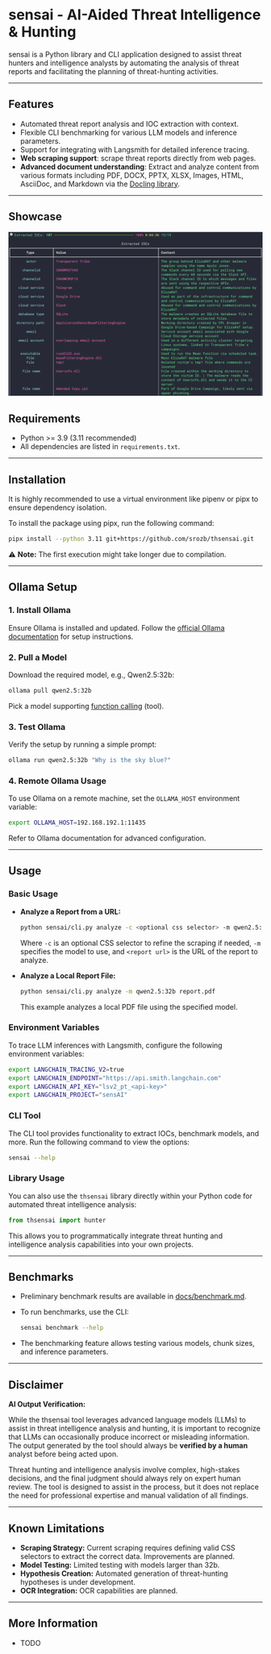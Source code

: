 # **sensai** - AI-Aided Threat Intelligence & Hunting

sensai is a Python library and CLI application designed to assist threat hunters and intelligence analysts by automating the analysis of threat reports and facilitating the planning of threat-hunting activities.  

---

## **Features**

* Automated threat report analysis and IOC extraction with context.
* Flexible CLI benchmarking for various LLM models and inference parameters.
* Support for integrating with Langsmith for detailed inference tracing.
* **Web scraping support**: scrape threat reports directly from web pages.
* **Advanced document understanding**: Extract and analyze content from various formats including PDF, DOCX, PPTX, XLSX, Images, HTML, AsciiDoc, and Markdown via the [Docling library](https://github.com/DS4SD/docling).  

---

## **Showcase**

![Extraction screenshot](docs/extraction.png)

## **Requirements**

* Python >= 3.9 (3.11 recommended)
* All dependencies are listed in `requirements.txt`.  

---

## **Installation**

It is highly recommended to use a virtual environment like pipenv or pipx to ensure dependency isolation.

To install the package using pipx, run the following command:

```bash
pipx install --python 3.11 git+https://github.com/srozb/thsensai.git
```

⚠️ **Note:** The first execution might take longer due to compilation.

---

## **Ollama Setup**

### **1. Install Ollama**

Ensure Ollama is installed and updated. Follow the [official Ollama documentation](https://www.ollama.com/docs) for setup instructions.  

### **2. Pull a Model**

Download the required model, e.g., Qwen2.5:32b:  

```bash
ollama pull qwen2.5:32b
```

Pick a model supporting [function calling](https://ollama.com/search?c=tools) (tool).

### **3. Test Ollama**

Verify the setup by running a simple prompt:  

```bash
ollama run qwen2.5:32b "Why is the sky blue?"
```

### **4. Remote Ollama Usage**

To use Ollama on a remote machine, set the `OLLAMA_HOST` environment variable:  

```bash
export OLLAMA_HOST=192.168.192.1:11435
```  

Refer to Ollama documentation for advanced configuration.  

---

## **Usage**

### **Basic Usage**

* **Analyze a Report from a URL:**

  ```bash
  python sensai/cli.py analyze -c <optional css selector> -m qwen2.5:32b <report url>
  ```

  Where `-c` is an optional CSS selector to refine the scraping if needed, `-m` specifies the model to use, and `<report url>` is the URL of the report to analyze.

* **Analyze a Local Report File:**

  ```bash
  python sensai/cli.py analyze -m qwen2.5:32b report.pdf
  ```

  This example analyzes a local PDF file using the specified model.

### **Environment Variables**

To trace LLM inferences with Langsmith, configure the following environment variables:  

```bash
export LANGCHAIN_TRACING_V2=true
export LANGCHAIN_ENDPOINT="https://api.smith.langchain.com"
export LANGCHAIN_API_KEY="lsv2_pt_<api-key>"
export LANGCHAIN_PROJECT="sensAI"
```  

### **CLI Tool**

The CLI tool provides functionality to extract IOCs, benchmark models, and more. Run the following command to view the options:  

```bash
sensai --help
```  

### **Library Usage**

You can also use the `thsensai` library directly within your Python code for automated threat intelligence analysis:  

```python
from thsensai import hunter
```

This allows you to programmatically integrate threat hunting and intelligence analysis capabilities into your own projects.  

---

## **Benchmarks**

* Preliminary benchmark results are available in [docs/benchmark.md](docs/benchmark.md).  
* To run benchmarks, use the CLI:  

  ```bash
  sensai benchmark --help
  ```

* The benchmarking feature allows testing various models, chunk sizes, and inference parameters.  

---

## Disclaimer

**AI Output Verification:**

While the thsensai tool leverages advanced language models (LLMs) to assist in threat intelligence analysis and hunting, it is important to recognize that LLMs can occasionally produce incorrect or misleading information. The output generated by the tool should always be **verified by a human** analyst before being acted upon.

Threat hunting and intelligence analysis involve complex, high-stakes decisions, and the final judgment should always rely on expert human review. The tool is designed to assist in the process, but it does not replace the need for professional expertise and manual validation of all findings.

---

## **Known Limitations**

* **Scraping Strategy:** Current scraping requires defining valid CSS selectors to extract the correct data. Improvements are planned.
* **Model Testing:** Limited testing with models larger than 32b.  
* **Hypothesis Creation:** Automated generation of threat-hunting hypotheses is under development.  
* **OCR Integration:** OCR capabilities are planned.  

---

## **More Information**

* TODO
